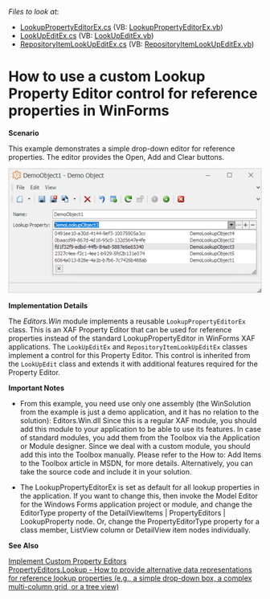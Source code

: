 <!-- default file list -->
*Files to look at*:
* [LookupPropertyEditorEx.cs](./CS/Editors.Win/LookupPropertyEditorEx.cs) (VB: [LookupPropertyEditorEx.vb](./VB/Editors.Win/LookupPropertyEditorEx.vb))
* [LookUpEditEx.cs](./CS/Editors.Win/LookUpEditEx.cs) (VB: [LookUpEditEx.vb](./VB/Editors.Win/LookUpEditEx.vb))
* [RepositoryItemLookUpEditEx.cs](./CS/Editors.Win/RepositoryItemLookUpEditEx.cs) (VB: [RepositoryItemLookUpEditEx.vb](./VB/Editors.Win/RepositoryItemLookUpEditEx.vb))
<!-- default file list end -->

# How to use a custom Lookup Property Editor control for reference properties in WinForms
**Scenario**

This example demonstrates a simple drop-down editor for reference properties. The editor provides the Open, Add and Clear buttons.

![Custom Lookup](./media/CustomLookup.png)

**Implementation Details**

The _Editors.Win_ module implements a reusable `LookupPropertyEditorEx` class. This is an XAF Property Editor that can be used for reference properties instead of the standard LookupPropertyEditor in WinForms XAF applications.
The `LookUpEditEx` and `RepositoryItemLookUpEditEx` classes implement a control for this Property Editor. This control is inherited from the `LookUpEdit` class and extends it with additional features required for the Property Editor.

**Important Notes**

* From this example, you need use only one assembly (the WinSolution from the example is just a demo application, and it has no relation to the solution): Editors.Win.dll
Since this is a regular XAF module, you should add this module to your application to be able to use its features. In case of standard modules, you add them from the Toolbox via the Application or Module designer. Since we deal with a custom module, you should add this into the Toolbox manually. Please refer to the How to: Add Items to the Toolbox article in MSDN, for more details.
Alternatively, you can take the source code and include it in your solution.

* The LookupPropertyEditorEx is set as default for all lookup properties in the application.
If you want to change this, then invoke the Model Editor for the Windows Forms application project or module, and change the EditorType property of the DetailViewItems | PropertyEditors | LookupProperty node. Or, change the PropertyEditorType property for a class member, ListView column or DetailView item nodes individually.

**See Also**

[Implement Custom Property Editors](https://documentation.devexpress.com/eXpressAppFramework/113097/Concepts/UI-Construction/View-Items/Implement-Custom-Property-Editors)
<br>
[PropertyEditors.Lookup - How to provide alternative data representations for reference lookup properties (e.g., a simple drop-down box, a complex multi-column grid, or a tree view)](https://www.devexpress.com/Support/Center/Question/Details/S92425/propertyeditors-lookup-how-to-provide-alternative-data-representations-for-reference)


